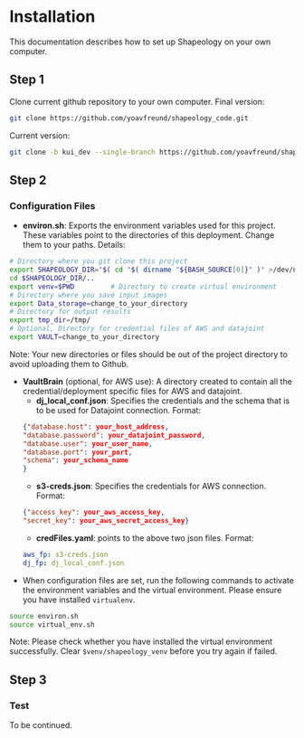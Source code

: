 # Installation
This documentation describes how to set up Shapeology on your own computer.
## Step 1
Clone current github repository to your own computer.
Final version:
```bash
git clone https://github.com/yoavfreund/shapeology_code.git
```
Current version:
```bash
git clone -b kui_dev --single-branch https://github.com/yoavfreund/shapeology_code.git
```

## Step 2
### Configuration Files
* **environ.sh**: Exports the environment variables used for this project. These variables point to the directories of this deployment. Change them to your paths.
Details:
```bash
# Directory where you git clone this project
export SHAPEOLOGY_DIR="$( cd "$( dirname "${BASH_SOURCE[0]}" )" >/dev/null 2>&1 && pwd )" 
cd $SHAPEOLOGY_DIR/..
export venv=$PWD         # Directory to create virtual environment
# Directory where you save input images 
export Data_storage=change_to_your_directory   
# Directory for output results
export tmp_dir=/tmp/
# Optional, Directory for credential files of AWS and datajoint
export VAULT=change_to_your_directory            
```
Note: Your new directories or files should be out of the project directory to avoid uploading them to Github.
* **VaultBrain** (optional, for AWS use): A directory created to contain all the credential/deployment specific files for AWS and datajoint.
    * **dj_local_conf.json**: Specifies the credentials and the schema that is to be used for Datajoint connection. Format:
    ```json
    {"database.host": your_host_address,
    "database.password": your_datajoint_password,
    "database.user": your_user_name,
    "database.port": your_port,
    "schema": your_schema_name
    }
    ```
    * **s3-creds.json**: Specifies the credentials for AWS connection. Format:
    ```json
    {"access_key": your_aws_access_key, 
    "secret_key": your_aws_secret_access_key}
    ```
    * **credFiles.yaml**: points to the above two json files. Format:
    ```yaml
    aws_fp: s3-creds.json
    dj_fp: dj_local_conf.json
    ```
* When configuration files are set, run the following commands to activate the environment variables and the virtual environment. 
Please ensure you have installed `virtualenv`.
```bash
source environ.sh
source virtual_env.sh
```
Note: Please check whether you have installed the virtual environment successfully. Clear `$venv/shapeology_venv` before you try again if failed.

## Step 3
### Test
To be continued.
